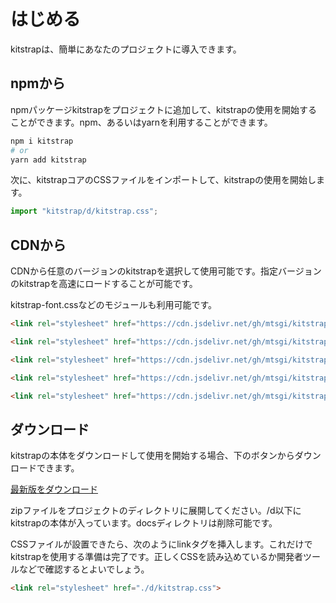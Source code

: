 
# はじめる

kitstrapは、簡単にあなたのプロジェクトに導入できます。

## npmから <Badge text="推奨"/>

npmパッケージkitstrapをプロジェクトに追加して、kitstrapの使用を開始することができます。npm、あるいはyarnを利用することができます。 

```sh
npm i kitstrap
# or
yarn add kitstrap
```

次に、kitstrapコアのCSSファイルをインポートして、kitstrapの使用を開始します。 

```js
import "kitstrap/d/kitstrap.css";
```

## CDNから

CDNから任意のバージョンのkitstrapを選択して使用可能です。指定バージョンのkitstrapを高速にロードすることが可能です。

kitstrap-font.cssなどのモジュールも利用可能です。 

<Badge text="v0.6"/>

```html
<link rel="stylesheet" href="https://cdn.jsdelivr.net/gh/mtsgi/kitstrap/d/0.6/kitstrap.css">
```

<Badge text="v0.5"/>

```html
<link rel="stylesheet" href="https://cdn.jsdelivr.net/gh/mtsgi/kitstrap/d/0.5/kitstrap.css">
```

<Badge text="v0.4"/>

```html
<link rel="stylesheet" href="https://cdn.jsdelivr.net/gh/mtsgi/kitstrap/d/0.4/kitstrap.css">
```

<Badge text="v0.3"/>

```html
<link rel="stylesheet" href="https://cdn.jsdelivr.net/gh/mtsgi/kitstrap/d/0.3/kitstrap.css">
```

<Badge text="v0.2"/>

```html
<link rel="stylesheet" href="https://cdn.jsdelivr.net/gh/mtsgi/kitstrap/d/0.2/kitstrap.css">
```

## ダウンロード

kitstrapの本体をダウンロードして使用を開始する場合、下のボタンからダウンロードできます。

<a href="https://github.com/mtsgi/kitstrap/archive/master.zip" target="_blank" class="kit-large kit-button-alt kit-block kit-text-c m-l limegreen">最新版をダウンロード</a>

zipファイルをプロジェクトのディレクトリに展開してください。/d以下にkitstrapの本体が入っています。docsディレクトリは削除可能です。

CSSファイルが設置できたら、次のようにlinkタグを挿入します。これだけでkitstrapを使用する準備は完了です。正しくCSSを読み込めているか開発者ツールなどで確認するとよいでしょう。 

```html
<link rel="stylesheet" href="./d/kitstrap.css">
```
